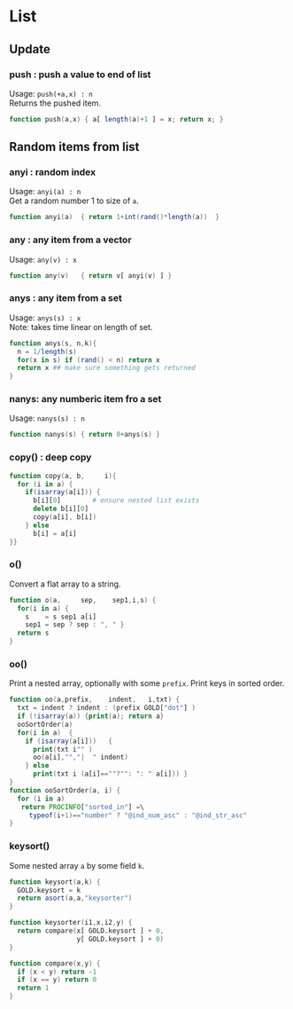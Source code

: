 
# List

## Update

### push : push a value to end of list
Usage: `push(+a,x) : n`  
Returns the pushed item.
```awk
function push(a,x) { a[ length(a)+1 ] = x; return x; }
```

## Random items from list

### anyi : random index 
Usage: `anyi(a) : n`   	
Get a random number 1 to size of `a`.
```awk
function anyi(a)  { return 1+int(rand()*length(a))  }
```

### any :  any item from a vector
Usage: `any(v) : x`
```awk
function any(v)   { return v[ anyi(v) ] }
```

### anys :  any item from a set
Usage: `anys(s) : x`   
Note: takes time linear on length of set.
```awk
function anys(s, n,k){
  n = 1/length(s) 
  for(x in s) if (rand() < n) return x
  return x ## make sure something gets returned
}
```

### nanys: any numberic item fro a set
Usage: `nanys(s) : n`
```awk
function nanys(s) { return 0+anys(s) }
```
### copy() : deep copy

```awk
function copy(a, b,     i){
  for (i in a) {
    if(isarray(a[i])) {
      b[i][0]        # ensure nested list exists
      delete b[i][0] 
      copy(a[i], b[i])
    } else 
      b[i] = a[i] 
}}
```      
### o()

Convert a flat array to a string.

```awk
function o(a,     sep,    sep1,i,s) {
  for(i in a) {
    s    = s sep1 a[i]
    sep1 = sep ? sep : ", " }
  return s 
}
```      
### oo()

Print a nested array, optionally with some `prefix`.
Print keys in sorted order.

```awk
function oo(a,prefix,    indent,   i,txt) {
  txt = indent ? indent : (prefix GOLD["dot"] )
  if (!isarray(a)) {print(a); return a}
  ooSortOrder(a)
  for(i in a)  {
    if (isarray(a[i]))   {
      print(txt i"" )
      oo(a[i],"","|  " indent)
    } else
      print(txt i (a[i]==""?"": ": " a[i])) }
}
function ooSortOrder(a, i) {
  for (i in a)
   return PROCINFO["sorted_in"] =\
     typeof(i+1)=="number" ? "@ind_num_asc" : "@ind_str_asc"
}
```

### keysort()

Some nested array `a` by some field `k`.

```awk
function keysort(a,k) {
  GOLD.keysort = k
  return asort(a,a,"keysorter")
}

function keysorter(i1,x,i2,y) {
  return compare(x[ GOLD.keysort ] + 0,
                 y[ GOLD.keysort ] + 0)
} 

function compare(x,y) {
  if (x < y) return -1
  if (x == y) return 0
  return 1
}
```


